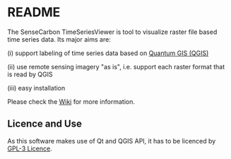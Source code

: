 # README #

The SenseCarbon TimeSeriesViewer is tool to visualize raster file based time series data.
Its major aims are: 

(i) support labeling of time series data based on [Quantum GIS (QGIS)](www.qgis.org)

(ii) use remote sensing imagery "as is", i.e. support each raster format that is read by QGIS

(iii) easy installation

Please check the [Wiki](https://bitbucket.org/jakimowb/sensecarbontsviewer/wiki/Home) for more information.

## Licence and Use ##

As this software makes use of Qt and QGIS API, it has to be licenced by [GPL-3 Licence](GPL-3.0.txt).

